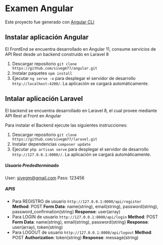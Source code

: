 # Examen Angular

Este proyecto fue generado con [Angular CLI](https://github.com/angular/angular-cli)

## Instalar aplicación Angular
El FrontEnd se encuentra desarrollado en Angular 11, consume servicios de API Rest desde un backend construido en Laravel 8
1. Descargar repositorio `git clone https://github.com/sivegm77/angular.git`
2. Instalar paquetes `npm install`
3. Ejecutar `ng serve -o` para desplegar el servidor de desarrollo `http://localhost:4200/`. La aplicación se cargará automáticamente.

## Intalar aplicación Laravel

El backend se encuentra desarrollado en Laravel 8, el cual provee mediante API Rest al Front en Angular

Para instalar el Backend ejecute las siguientes instrucciones:

1. Descargar repositorio `git clone https://github.com/sivegm77/laravel.git`
2. Instalar dependencias `composer update`
3. Ejecutar `php artisan serve` para desplegar el servidor de desarrollo `http://127.0.0.1:8000//`. La aplicación se cargará automáticamente.

##### Usuario Prededterminado
User: sivegm@gmail.com
Pass: 123456

##### APIS
* Para REGISTRO de usuario `http://127.0.0.1:8000/api/register`
**Method**: POST
**Form Data**: name(string), email(string), password(string), password_confirmation(string)
**Response**: user(array)
* Para LOGIN de usuario `http://127.0.0.1:8000/api/login`
**Method**: POST
**Form Data**: name(string), email(string), password(string)
**Response**: user(array), token(string)
* Para LOGOUT de usuario `http://127.0.0.1:8000/api/logout`
**Method**: POST
**Authorization**: token(string)
**Response**: message(string)


